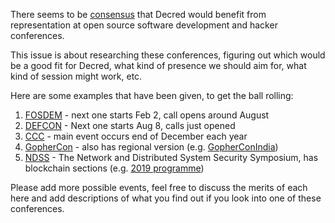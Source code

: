 There seems to be [consensus](https://matrix.to/#/!OfChXgczrIlpEZSFAv:decred.org/$154816763913079VGeOt:decred.org) that Decred would benefit from representation at open source software development and hacker conferences.

This issue is about researching these conferences, figuring out which would be a good fit for Decred, what kind of presence we should aim for, what kind of session might work, etc.

Here are some examples that have been given, to get the ball rolling:

1. [FOSDEM](https://fosdem.org/2019/) - next one starts Feb 2, call opens around August
1. [DEFCON](https://www.defcon.org/) - Next one starts Aug 8, calls just opened
1. [CCC](https://events.ccc.de/) - main event occurs end of December each year
1. [GopherCon](https://www.gophercon.com/) - also has regional version (e.g. [GopherConIndia](https://gopherconindia.com/))
1. [NDSS](https://www.ndss-symposium.org/) - The Network and Distributed System Security Symposium, has blockchain sections (e.g. [2019 programme](https://www.ndss-symposium.org/ndss-program/ndss-symposium-2019-program/))

Please add more possible events, feel free to discuss the merits of each here and add descriptions of what you find out if you look into one of these conferences.
